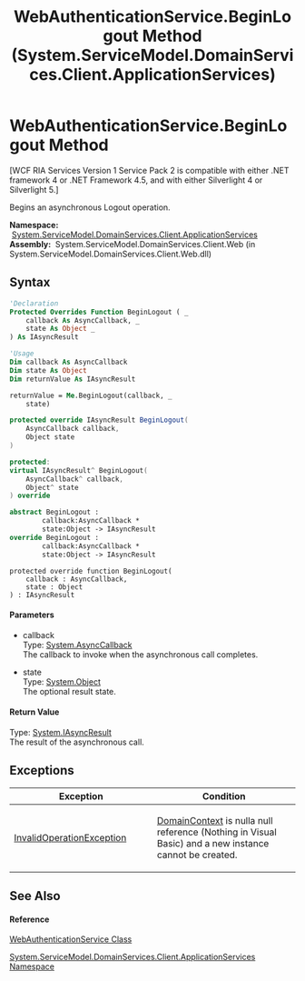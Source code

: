 ﻿---
title: WebAuthenticationService.BeginLogout Method  (System.ServiceModel.DomainServices.Client.ApplicationServices)
TOCTitle: BeginLogout Method
ms:assetid: M:System.ServiceModel.DomainServices.Client.ApplicationServices.WebAuthenticationService.BeginLogout(System.AsyncCallback,System.Object)
ms:mtpsurl: https://msdn.microsoft.com/en-us/library/system.servicemodel.domainservices.client.applicationservices.webauthenticationservice.beginlogout(v=VS.91)
ms:contentKeyID: 28898965
ms.date: 01/27/2012
mtps_version: v=VS.91
f1_keywords:
- System.ServiceModel.DomainServices.Client.ApplicationServices.WebAuthenticationService.BeginLogout
dev_langs:
- CSharp
- JScript
- VB
- FSharp
- c++
api_location:
- System.ServiceModel.DomainServices.Client.Web.dll
api_name:
- System.ServiceModel.DomainServices.Client.ApplicationServices.WebAuthenticationService.BeginLogout
api_type:
- Managed
topic_type:
- apiref
- kbSyntax
product_family_name: VS
ROBOTS: INDEX,FOLLOW
---

# WebAuthenticationService.BeginLogout Method

\[WCF RIA Services Version 1 Service Pack 2 is compatible with either .NET framework 4 or .NET Framework 4.5, and with either Silverlight 4 or Silverlight 5.\]

Begins an asynchronous Logout operation.

**Namespace:**  [System.ServiceModel.DomainServices.Client.ApplicationServices](ff457765\(v=vs.91\).md)  
**Assembly:**  System.ServiceModel.DomainServices.Client.Web (in System.ServiceModel.DomainServices.Client.Web.dll)

## Syntax

``` vb
'Declaration
Protected Overrides Function BeginLogout ( _
    callback As AsyncCallback, _
    state As Object _
) As IAsyncResult
```

``` vb
'Usage
Dim callback As AsyncCallback
Dim state As Object
Dim returnValue As IAsyncResult

returnValue = Me.BeginLogout(callback, _
    state)
```

``` csharp
protected override IAsyncResult BeginLogout(
    AsyncCallback callback,
    Object state
)
```

``` c++
protected:
virtual IAsyncResult^ BeginLogout(
    AsyncCallback^ callback, 
    Object^ state
) override
```

``` fsharp
abstract BeginLogout : 
        callback:AsyncCallback * 
        state:Object -> IAsyncResult 
override BeginLogout : 
        callback:AsyncCallback * 
        state:Object -> IAsyncResult 
```

``` jscript
protected override function BeginLogout(
    callback : AsyncCallback, 
    state : Object
) : IAsyncResult
```

#### Parameters

  - callback  
    Type: [System.AsyncCallback](https://msdn.microsoft.com/en-us/library/ckbe7yh5)  
    The callback to invoke when the asynchronous call completes.  

<!-- end list -->

  - state  
    Type: [System.Object](https://msdn.microsoft.com/en-us/library/e5kfa45b)  
    The optional result state.  

#### Return Value

Type: [System.IAsyncResult](https://msdn.microsoft.com/en-us/library/ft8a6455)  
The result of the asynchronous call.  

## Exceptions

<table>
<colgroup>
<col style="width: 50%" />
<col style="width: 50%" />
</colgroup>
<thead>
<tr class="header">
<th>Exception</th>
<th>Condition</th>
</tr>
</thead>
<tbody>
<tr class="odd">
<td><a href="https://msdn.microsoft.com/en-us/library/2asft85a">InvalidOperationException</a></td>
<td><p><a href="ff457937(v=vs.91).md">DomainContext</a> is nulla null reference (Nothing in Visual Basic) and a new instance cannot be created.</p></td>
</tr>
</tbody>
</table>

## See Also

#### Reference

[WebAuthenticationService Class](ff457928\(v=vs.91\).md)

[System.ServiceModel.DomainServices.Client.ApplicationServices Namespace](ff457765\(v=vs.91\).md)

